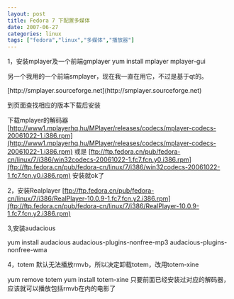 ```yaml
---
layout: post
title: Fedora 7 下配置多媒体
date: 2007-06-27
categories: linux
tags: ["fedora","linux","多媒体","播放器"]
---
```


<div class="cnt">1，安装mplayer及一个前端gmplayer
yum install mplayer mplayer-gui

另一个我用的一个前端smplayer，现在我一直在用它，不过是基于qt的。

<!--more-->[http://smplayer.sourceforge.net](http://smplayer.sourceforge.net)
到页面查找相应的版本下载后安装

下载mplayer的解码器
[http://www1.mplayerhq.hu/MPlayer/releases/codecs/mplayer-codecs-20061022-1.i386.rpm](http://www1.mplayerhq.hu/MPlayer/releases/codecs/mplayer-codecs-20061022-1.i386.rpm)
或是
[ftp://ftp.fedora.cn/pub/fedora-cn/linux/7/i386/win32codecs-20061022-1.fc7.fcn.y0.i386.rpm](ftp://ftp.fedora.cn/pub/fedora-cn/linux/7/i386/win32codecs-20061022-1.fc7.fcn.y0.i386.rpm)
安装就ok了

2，安装Realplayer
[ftp://ftp.fedora.cn/pub/fedora-cn/linux/7/i386/RealPlayer-10.0.9-1.fc7.fcn.y2.i386.rpm](ftp://ftp.fedora.cn/pub/fedora-cn/linux/7/i386/RealPlayer-10.0.9-1.fc7.fcn.y2.i386.rpm)

3,安装audacious

yum install audacious audacious-plugins-nonfree-mp3 audacious-plugins-nonfree-wma

4，totem 默认无法播放rmvb，所以决定卸载totem，改用totem-xine

yum remove totem
yum install totem-xine
只要前面已经安装过对应的解码器，应该就可以播放包括rmvb在内的电影了</div>